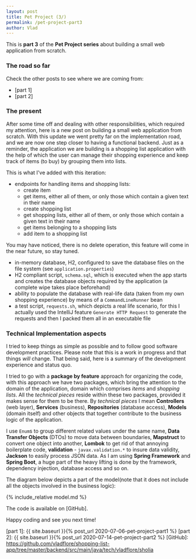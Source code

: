 ```yaml
---
layout: post
title: Pet Project (3/)
permalink: /pet-project-part3
author: Vlad
---
```

This is **part 3** of the **Pet Project series** about building a small web application from scratch.

### The road so far

Check the other posts to see where we are coming from:
* [part 1]
* [part 2]

### The present

After some time off and dealing with other responsibilities, which required my attention, here is a new post on building
a small web application from scratch. With this update we went pretty far on the implementation road, and we are now one step closer
to having a functional backend. Just as a reminder, the application we are building is a shopping list application with the help of which
the user can manage their shopping experience and keep track of items (to buy) by grouping them into lists. 

This is what I've added with this iteration:

* endpoints for handling items and shopping lists:
    * create item
    * get items, either all of them, or only those which contain a given text in their name
    * create shopping list
    * get shopping lists, either all of them, or only those which contain a given text in their name
    * get items belonging to a shopping lists
    * add item to a shopping list
    
You may have noticed, there is no delete operation, this feature will come in the near future, so stay tuned.

* in-memory database, H2, configured to save the database files on the file system (see `application.properties`)
* H2 compliant script, `schema.sql`, which is executed when the app starts and creates the database objects required by the application (a complete wipe takes place beforehand)
* ability to populate the database with real-life data (taken from my own shopping experience) by means of a `CommandLineRunner` bean
* a test script, `requests.sh`, which depicts a real life scenario, for this I actually used the IntelliJ feature `Generate HTTP Request`
to generate the requests and then I packed them all in an executable file

### Technical Implementation aspects

I tried to keep things as simple as possible and to follow good software development practices.
Please note that this is a work in progress and that things _will_ change.
That being said, here is a summary of the development experience and status quo.

I tried to go with a **package by feature** approach for organizing the code, with this approach we have two packages,
which bring the attention to the domain of the application, domain which comprises _items_ and _shopping lists_.
All the _technical pieces_ reside within these two packages, provided it makes sense for them to be there.
By _technical pieces_ I mean **Controllers** (web layer), **Services** (business), **Repositories** (database access), **Models** (domain itself)
and other objects that together contribute to the business logic of the application.

I use `Enum`s to group different related values under the same name, **Data Transfer Objects** (DTOs) to move data between boundaries,
**Mapstruct** to convert one object into another, **Lombok** to get rid of that annoying boilerplate code, **validation** - `javax.validation.*` to insure
data validity, **Jackson** to easily process JSON data. As I am using **Spring Framework** and **Spring Boot**, a huge part of the heavy lifting is done by the framework,
dependency injection, database access and so on.

The diagram below depicts a part of the model(note that it does not include all the objects involved in the business logic):

{% include_relative model.md %}

The code is available on [GitHub].

Happy coding and see you next time!

[part 1]: {{ site.baseurl }}{% post_url 2020-07-06-pet-project-part1 %}
[part 2]: {{ site.baseurl }}{% post_url 2020-07-14-pet-project-part2 %}
[GitHub]: https://github.com/vladflore/shopping-list-app/tree/master/backend/src/main/java/tech/vladflore/sholia

